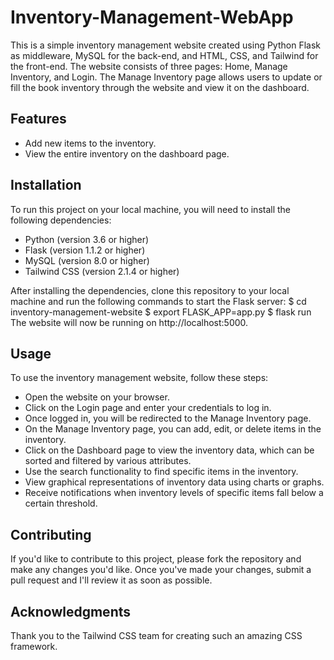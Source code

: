 # Inventory-Management-WebApp
This is a simple inventory management website created using Python Flask as middleware, MySQL for the back-end, and HTML, CSS, and Tailwind for the front-end. The website consists of three pages: Home, Manage Inventory, and Login. The Manage Inventory page allows users to update or fill the book inventory through the website and view it on the dashboard.

## Features

- Add new items to the inventory.
- View the entire inventory on the dashboard page.

## Installation

To run this project on your local machine, you will need to install the following dependencies:

- Python (version 3.6 or higher)
- Flask (version 1.1.2 or higher)
- MySQL (version 8.0 or higher)
- Tailwind CSS (version 2.1.4 or higher)

After installing the dependencies, clone this repository to your local machine and run the following commands to start the Flask server:
$ cd inventory-management-website
$ export FLASK_APP=app.py
$ flask run
The website will now be running on http://localhost:5000.

## Usage

To use the inventory management website, follow these steps:

- Open the website on your browser.
- Click on the Login page and enter your credentials to log in.
- Once logged in, you will be redirected to the Manage Inventory page.
- On the Manage Inventory page, you can add, edit, or delete items in the inventory.
- Click on the Dashboard page to view the inventory data, which can be sorted and filtered by various attributes.
- Use the search functionality to find specific items in the inventory.
- View graphical representations of inventory data using charts or graphs.
- Receive notifications when inventory levels of specific items fall below a certain threshold.

## Contributing

If you'd like to contribute to this project, please fork the repository and make any changes you'd like. Once you've made your changes, submit a pull request and I'll review it as soon as possible.

## Acknowledgments

Thank you to the Tailwind CSS team for creating such an amazing CSS framework.
